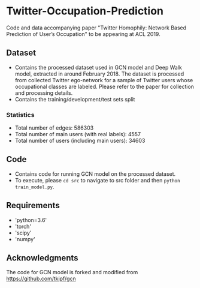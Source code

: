 # Twitter-Occupation-Prediction
Code and data accompanying paper "Twitter Homophily: Network Based Prediction of User’s Occupation" to be appearing at ACL 2019.


## Dataset
- Contains the processed dataset used in GCN model and Deep Walk model, extracted in around February 2018. The dataset is processed from collected Twitter ego-network for a sample of Twitter users whose occupational classes are labeled. Please refer to the paper for collection and processing details.
- Contains the training/development/test sets split


### Statistics
- Total number of edges: 586303
- Total number of main users (with real labels): 4557
- Total number of users (including main users): 34603


## Code 
- Contains code for running GCN model on the processed dataset.
- To execute, please `cd src` to navigate to src folder and then `python train_model.py`. 


## Requirements
- 'python=3.6'
- 'torch'
- 'scipy' 
- 'numpy'


## Acknowledgments
The code for GCN model is forked and modified from https://github.com/tkipf/gcn


